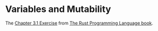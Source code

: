 # Variables and Mutability
The [Chapter 3.1 Exercise](https://doc.rust-lang.org/book/ch03-01-variables-and-mutability.html) from [The Rust Programming Language book](https://doc.rust-lang.org/book/).
